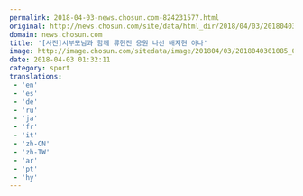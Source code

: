 ```yaml
---
permalink: 2018-04-03-news.chosun.com-824231577.html
original: http://news.chosun.com/site/data/html_dir/2018/04/03/2018040301132.html
domain: news.chosun.com
title: '[사진]시부모님과 함께 류현진 응원 나선 배지현 아나'
image: http://image.chosun.com/sitedata/image/201804/03/2018040301085_0.jpg
date: 2018-04-03 01:32:11
category: sport
translations: 
 - 'en'
 - 'es'
 - 'de'
 - 'ru'
 - 'ja'
 - 'fr'
 - 'it'
 - 'zh-CN'
 - 'zh-TW'
 - 'ar'
 - 'pt'
 - 'hy'
---
```


